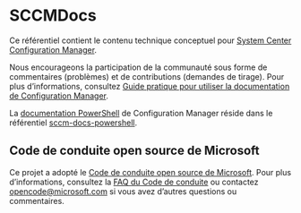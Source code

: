 # <a name="sccmdocs"></a>SCCMDocs

Ce référentiel contient le contenu technique conceptuel pour [System Center Configuration Manager](https://docs.microsoft.com/sccm).

Nous encourageons la participation de la communauté sous forme de commentaires (problèmes) et de contributions (demandes de tirage). Pour plus d’informations, consultez [Guide pratique pour utiliser la documentation de Configuration Manager](https://docs.microsoft.com/sccm/core/understand/use-docs). 

La [documentation PowerShell](https://docs.microsoft.com/powershell/sccm/overview?view=sccm-ps) de Configuration Manager réside dans le référentiel [sccm-docs-powershell](https://github.com/MicrosoftDocs/sccm-docs-powershell).

## <a name="microsoft-open-source-code-of-conduct"></a>Code de conduite open source de Microsoft

Ce projet a adopté le [Code de conduite open source de Microsoft](https://opensource.microsoft.com/codeofconduct/).
Pour plus d’informations, consultez la [FAQ du Code de conduite](https://opensource.microsoft.com/codeofconduct/faq/) ou contactez [opencode@microsoft.com](mailto:opencode@microsoft.com) si vous avez d’autres questions ou commentaires. 

